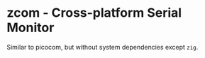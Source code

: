 # zcom - Cross-platform Serial Monitor

Similar to picocom, but without system dependencies except `zig`.
